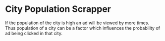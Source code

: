 
# City Population Scrapper
If the population of the city is high an ad will be viewed by more times. <br>
Thus population of a city can be a factor which influences the probability of ad being clicked in that city. <br>

